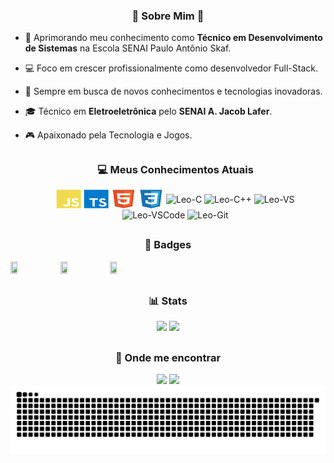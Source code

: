 <h3 align="center">👾 Sobre Mim 👾</h3>

- 📓 Aprimorando meu conhecimento como **Técnico em Desenvolvimento de Sistemas** na Escola SENAI Paulo Antônio Skaf.
- 💻 Foco em crescer profissionalmente como desenvolvedor Full-Stack.
- 📘 Sempre em busca de novos conhecimentos e tecnologias inovadoras.
- 🎓 Técnico em **Eletroeletrônica** pelo **SENAI A. Jacob Lafer**.
- 🎮 Apaixonado pela Tecnologia e Jogos.

  ##

  <h3 align="center">💻 Meus Conhecimentos Atuais</h3>
  
  <div align="center">
  <img align="center" alt="Leo-Js" height="30" width="40" src="https://raw.githubusercontent.com/devicons/devicon/master/icons/javascript/javascript-plain.svg">
  <img align="center" alt="Leo-Ts" height="30" width="40" src="https://raw.githubusercontent.com/devicons/devicon/master/icons/typescript/typescript-plain.svg">
  <img align="center" alt="Leo-HTML" height="30" width="40" src="https://raw.githubusercontent.com/devicons/devicon/master/icons/html5/html5-original.svg">
  <img align="center" alt="Leo-CSS" height="30" width="40" src="https://raw.githubusercontent.com/devicons/devicon/master/icons/css3/css3-original.svg">
  <img align="center" alt="Leo-C" height="30" width="40" src="https://devicon-website.vercel.app/api/c/original.svg">
  <img align="center" alt="Leo-C++" height="30" width="40" src="https://devicon-website.vercel.app/api/cplusplus/original.svg">    
  <img align="center" alt="Leo-VS" height="30" width="40" src="https://devicon-website.vercel.app/api/visualstudio/plain.svg">
  <img align="center" alt="Leo-VSCode" height="30" width="40" src="https://devicon-website.vercel.app/api/vscode/original.svg">
  <img align="center" alt="Leo-Git" height="30" width="40" src="https://devicon-website.vercel.app/api/git/original.svg">
    

  </div>
  
  ##

<h3 align="center">🏅 Badges</h3>

<a href="https://www.credly.com/badges/7c5e5dce-9f15-42a5-b985-da78cb8420c8/public_url" target="blank" style="text-decoration: none;">
  <img width="15%" height="15%" src="https://images.credly.com/size/680x680/images/2e65fce6-81a2-476f-8fdc-68424eaa599c/blob"/>
</a>

<a href="https://www.credly.com/badges/0711b64d-fbc3-4412-ba75-90c90f2bf203/public_url" target="blank" style="text-decoration: none;">
  <img width="15%" height="15%" src="https://images.credly.com/size/680x680/images/73e4a58b-a8ef-41a3-a7db-9183dd269882/image.png"/>
</a>

<a href="https://www.credly.com/earner/earned/badge/a68ff67c-deb2-4fbf-8373-39d80590e55d" target="blank" style="text-decoration: none;">
  <img width="15%" height="15%" src="https://images.credly.com/size/680x680/images/119182cf-ca68-495a-a415-bff62dfdcc7e/image.png"/>
</a>
  
  ##

  <h3 align="center">📊 Stats</h3>
  
  <div align="center">
  <img height="160em" src="https://github-readme-stats.vercel.app/api?username=LeonardoFuents&show_icons=true&theme=midnight-purple" />
  <img height="160em" src="https://github-readme-stats.vercel.app/api/top-langs/?username=LeonardoFuents&layout=compact&theme=midnight-purple" />
</div>

  ##

 <h3 align="center">📩 Onde me encontrar</h3>
<div align="center">
  <a href = "mailto:leonardo.rafuentes@gmail.com"><img src="https://img.shields.io/badge/-Gmail-%23333?style=for-the-badge&logo=gmail&logoColor=white" target="_blank"></a>
  <a href="https://www.linkedin.com/in/leonardo-fuentes-340418224/" target="_blank"><img src="https://img.shields.io/badge/-LinkedIn-%230077B5?style=for-the-badge&logo=linkedin&logoColor=white" target="_blank"></a> 
  
</div>

<picture>
  <source media="(prefers-color-scheme: dark)" srcset="https://raw.githubusercontent.com/LeonardoFuents/LeonardoFuents/output/github-contribution-grid-snake-dark.svg" />
  <source media="(prefers-color-scheme: light)" srcset="https://raw.githubusercontent.com/LeonardoFuents/LeonardoFuents/output/github-contribution-grid-snake.svg" />
  <img alt="github contribution grid snake animation" src="https://raw.githubusercontent.com/LeonardoFuents/LeonardoFuents/output/github-contribution-grid-snake.svg" />
</picture>

